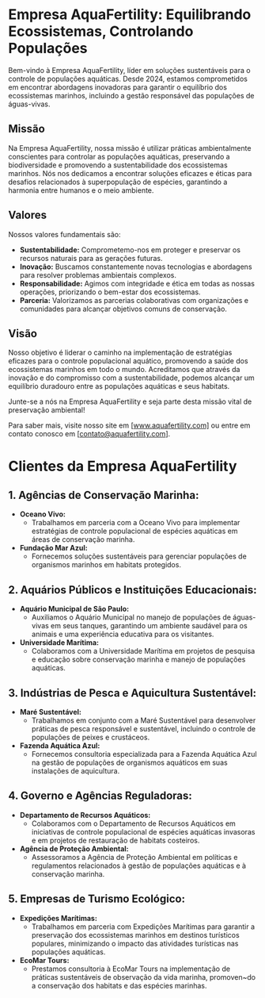 # Empresa AquaFertility: Equilibrando Ecossistemas, Controlando Populações

Bem-vindo à Empresa AquaFertility, líder em soluções sustentáveis para o controle de populações aquáticas. Desde 2024, estamos comprometidos em encontrar abordagens inovadoras para garantir o equilíbrio dos ecossistemas marinhos, incluindo a gestão responsável das populações de águas-vivas.

## Missão

Na Empresa AquaFertility, nossa missão é utilizar práticas ambientalmente conscientes para controlar as populações aquáticas, preservando a biodiversidade e promovendo a sustentabilidade dos ecossistemas marinhos. Nós nos dedicamos a encontrar soluções eficazes e éticas para desafios relacionados à superpopulação de espécies, garantindo a harmonia entre humanos e o meio ambiente.

## Valores

Nossos valores fundamentais são:

- **Sustentabilidade:** Comprometemo-nos em proteger e preservar os recursos naturais para as gerações futuras.
- **Inovação:** Buscamos constantemente novas tecnologias e abordagens para resolver problemas ambientais complexos.
- **Responsabilidade:** Agimos com integridade e ética em todas as nossas operações, priorizando o bem-estar dos ecossistemas.
- **Parceria:** Valorizamos as parcerias colaborativas com organizações e comunidades para alcançar objetivos comuns de conservação.

## Visão

Nosso objetivo é liderar o caminho na implementação de estratégias eficazes para o controle populacional aquático, promovendo a saúde dos ecossistemas marinhos em todo o mundo. Acreditamos que através da inovação e do compromisso com a sustentabilidade, podemos alcançar um equilíbrio duradouro entre as populações aquáticas e seus habitats.

Junte-se a nós na Empresa AquaFertility e seja parte desta missão vital de preservação ambiental!

Para saber mais, visite nosso site em [www.aquafertility.com] ou entre em contato conosco em [contato@aquafertility.com].


# Clientes da Empresa AquaFertility

## 1. Agências de Conservação Marinha:

- **Oceano Vivo:**
  - Trabalhamos em parceria com a Oceano Vivo para implementar estratégias de controle populacional de espécies aquáticas em áreas de conservação marinha.
- **Fundação Mar Azul:**
  - Fornecemos soluções sustentáveis para gerenciar populações de organismos marinhos em habitats protegidos.

## 2. Aquários Públicos e Instituições Educacionais:

- **Aquário Municipal de São Paulo:**
  - Auxiliamos o Aquário Municipal no manejo de populações de águas-vivas em seus tanques, garantindo um ambiente saudável para os animais e uma experiência educativa para os visitantes.
- **Universidade Marítima:**
  - Colaboramos com a Universidade Marítima em projetos de pesquisa e educação sobre conservação marinha e manejo de populações aquáticas.

## 3. Indústrias de Pesca e Aquicultura Sustentável:

- **Maré Sustentável:**
  - Trabalhamos em conjunto com a Maré Sustentável para desenvolver práticas de pesca responsável e sustentável, incluindo o controle de populações de peixes e crustáceos.
- **Fazenda Aquática Azul:**
  - Fornecemos consultoria especializada para a Fazenda Aquática Azul na gestão de populações de organismos aquáticos em suas instalações de aquicultura.

## 4. Governo e Agências Reguladoras:

- **Departamento de Recursos Aquáticos:**
  - Colaboramos com o Departamento de Recursos Aquáticos em iniciativas de controle populacional de espécies aquáticas invasoras e em projetos de restauração de habitats costeiros.
- **Agência de Proteção Ambiental:**
  - Assessoramos a Agência de Proteção Ambiental em políticas e regulamentos relacionados à gestão de populações aquáticas e à conservação marinha.

## 5. Empresas de Turismo Ecológico:

- **Expedições Marítimas:**
  - Trabalhamos em parceria com Expedições Marítimas para garantir a preservação dos ecossistemas marinhos em destinos turísticos populares, minimizando o impacto das atividades turísticas nas populações aquáticas.
- **EcoMar Tours:**
  - Prestamos consultoria à EcoMar Tours na implementação de práticas sustentáveis de observação da vida marinha, promoven~do a conservação dos habitats e das espécies marinhas.

